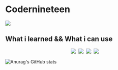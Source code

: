 <h1>Codernineteen</h1>

<img src="https://img.icons8.com/cotton/64/000000/laptop-coding.png"/><h2>What i learned && What i can use</h2>

<div align=center>
  <img src="https://img.shields.io/badge/HTML5-E34F26??style=for-the-badge&logo=HTML5&logoColor=white"/></a>&nbsp
  <img src="https://img.shields.io/badge/CSS3-1572B6?style=for-the-badge&logo=CSS3&logoColor=white"/></a>&nbsp 
  <img src="https://img.shields.io/badge/JAVASCRIPT-F7DF1E?style=for-the-badge&logo=JavaScript&logoColor=white"/></a>&nbsp
  <img src="https://img.shields.io/badge/BOOTSTRAP-7952B3?style=for-the-badge&logo=Bootstrap&logoColor=white"/></a>&nbsp
</div>




![Anurag's GitHub stats](https://github-readme-stats.vercel.app/api?username=codernineteen&show_icons=true&theme=radical)
